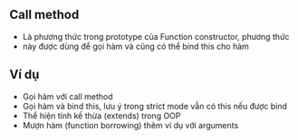## Call method
- Là phương thức trong prototype của Function constructor, phương thức
- này được dùng để gọi hàm và cũng có thể bind this cho hàm

## Ví dụ
- Gọi hàm với call method
- Gọi hàm và bind this, lưu ý trong strict mode vẫn có this nếu được bind
- Thể hiện tính kế thừa (extends) trong OOP
- Mượn hàm (function borrowing) thêm ví dụ với arguments